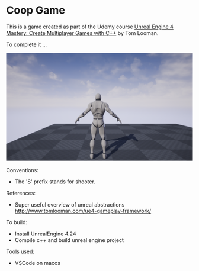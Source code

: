 # Coop Game
This is a game created as part of the Udemy course [Unreal Engine 4 Mastery: Create Multiplayer Games with C++](https://www.udemy.com/unrealengine-cpp/) by Tom Looman.

To complete it ...

![screenshot](co-op.png)

Conventions: 
* The 'S' prefix stands for shooter.

References:
* Super useful overview of unreal abstractions http://www.tomlooman.com/ue4-gameplay-framework/

To build:
* Install UnrealEngine 4.24
* Compile c++ and build unreal engine project

Tools used:
* VSCode on macos